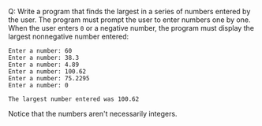 Q: Write a program that finds the largest in a series of numbers entered by the
user. The program must prompt the user to enter numbers one by one. When the
user enters `0` or a negative number, the program must display the largest
nonnegative number entered:

```
Enter a number: 60
Enter a number: 38.3
Enter a number: 4.89
Enter a number: 100.62
Enter a number: 75.2295
Enter a number: 0

The largest number entered was 100.62
```

Notice that the numbers aren't necessarily integers.
